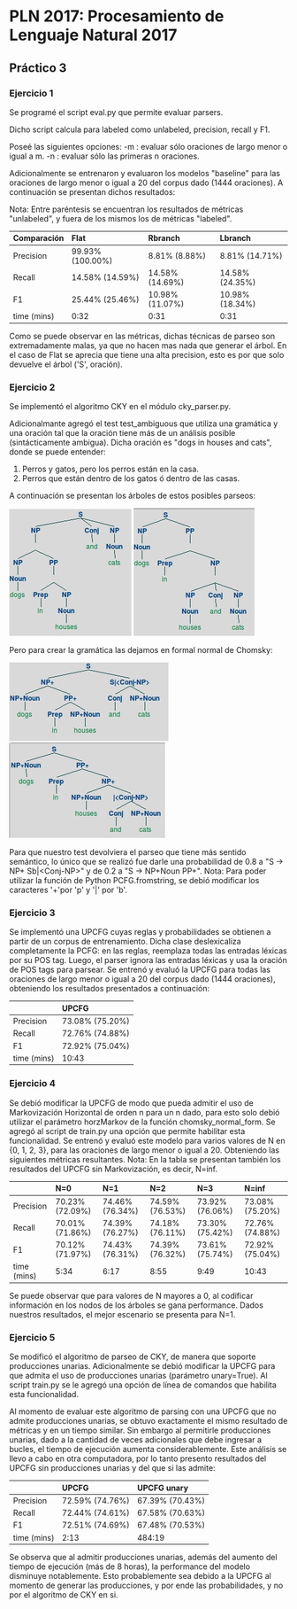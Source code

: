 # PLN 2017: Procesamiento de Lenguaje Natural 2017

## Práctico 3

### Ejercicio 1

Se programé el script eval.py que permite evaluar parsers.

Dicho script calcula para labeled como unlabeled, precision, recall y F1.

Poseé las siguientes opciones:
-m <m>: evaluar sólo oraciones de largo menor o igual a m.
-n <n>: evaluar sólo las primeras n oraciones.

Adicionalmente se entrenaron y evaluaron los modelos "baseline" para las oraciones de largo menor o igual a 20 del corpus dado (1444 oraciones).
A continuación se presentan dichos resultados:

Nota: Entre paréntesis se encuentran los resultados de métricas "unlabeled", y fuera de los mismos los de métricas "labeled".

| Comparación | Flat             | Rbranch         | Lbranch         |
| ----------- |:---------------- |:--------------- |:--------------- |
| Precision   | 99.93% (100.00%) |  8.81%  (8.88%) |  8.81% (14.71%) |
| Recall      | 14.58% (14.59%)  | 14.58% (14.69%) | 14.58% (24.35%) |
| F1          | 25.44% (25.46%)  | 10.98% (11.07%) | 10.98% (18.34%) |
| time (mins) |  0:32            |  0:31           |  0:31           |

Como se puede observar en las métricas, dichas técnicas de parseo son extremadamente malas, ya que no hacen mas nada que generar el árbol.
En el caso de Flat se aprecia que tiene una alta precision, esto es por que solo devuelve el árbol ('S', oración).

### Ejercicio 2

Se implementó el algoritmo CKY en el módulo cky_parser.py.

Adicionalmante agregó el test test_ambiguous que utiliza una gramática y una oración tal que la oración tiene más de un análisis posible (sintácticamente ambigua).
Dicha oración es "dogs in houses and cats", donde se puede entender:
1) Perros y gatos, pero los perros están en la casa.
2) Perros que están dentro de los gatos ó dentro de las casas.

A continuación se presentan los árboles de estos posibles parseos:

![1](https://github.com/jcrodriguez1989/PLN-2017/blob/practico3/parsing/pictures/t2.jpg)
![2](https://github.com/jcrodriguez1989/PLN-2017/blob/practico3/parsing/pictures/t1.jpg)

Pero para crear la gramática las dejamos en formal normal de Chomsky:

![1](https://github.com/jcrodriguez1989/PLN-2017/blob/practico3/parsing/pictures/t2_chomsky.jpg)
![2](https://github.com/jcrodriguez1989/PLN-2017/blob/practico3/parsing/pictures/t1_chomsky.jpg)

Para que nuestro test devolviera el parseo que tiene más sentido semántico, lo único que se realizó fue darle una probabilidad de 0.8 a "S -> NP+ Sb|\<Conj-NP>" y de 0.2 a "S -> NP+Noun PP+".
Nota: Para poder utilizar la función de Python PCFG.fromstring, se debió modificar los caracteres '+'por 'p' y '|' por 'b'.


### Ejercicio 3

Se implementó una UPCFG cuyas reglas y probabilidades se obtienen a partir de un corpus de entrenamiento.
Dicha clase deslexicaliza completamente la PCFG: en las reglas, reemplaza todas las entradas léxicas por su POS tag. Luego, el parser ignora las entradas léxicas y usa la oración de POS tags para parsear.
Se entrenó y evaluó la UPCFG para todas las oraciones de largo menor o igual a 20 del corpus dado (1444 oraciones), obteniendo los resultados presentados a continuación:

|             | UPCFG           |
| ----------- |:--------------- |
| Precision   | 73.08% (75.20%) |
| Recall      | 72.76% (74.88%) |
| F1          | 72.92% (75.04%) |
| time (mins) | 10:43           |

### Ejercicio 4

Se debió modificar la UPCFG de modo que pueda admitir el uso de Markovización Horizontal de orden n para un n dado, para esto solo debió utilizar el parámetro horzMarkov de la función chomsky_normal_form.
Se agregó al script de train.py una opción que permite habilitar esta funcionalidad.
Se entrenó y evaluó este modelo para varios valores de N en {0, 1, 2, 3}, para las oraciones de largo menor o igual a 20. Obteniendo las siguientes métricas resultantes.
Nota: En la tabla se presentan también los resultados del UPCFG sin Markovización, es decir, N=inf.

|             | N=0             | N=1             | N=2             | N=3             | N=inf           |
| ----------- |:--------------- |:--------------- |:--------------- |:--------------- |:--------------- |
| Precision   | 70.23% (72.09%) | 74.46% (76.34%) | 74.59% (76.53%) | 73.92% (76.06%) | 73.08% (75.20%) |
| Recall      | 70.01% (71.86%) | 74.39% (76.27%) | 74.18% (76.11%) | 73.30% (75.42%) | 72.76% (74.88%) |
| F1          | 70.12% (71.97%) | 74.43% (76.31%) | 74.39% (76.32%) | 73.61% (75.74%) | 72.92% (75.04%) |
| time (mins) |  5:34           |  6:17           |  8:55           |  9:49           | 10:43           |

Se puede observar que para valores de N mayores a 0, al codificar información en los nodos de los árboles se gana performance. Dados nuestros resultados, el mejor escenario se presenta para N=1.

### Ejercicio 5

Se modificó el algoritmo de parseo de CKY, de manera que soporte producciones unarias. 
Adicionalmente se debió modificar la UPCFG para que admita el uso de producciones unarias (parámetro unary=True).
Al script train.py se le agregó una opción de línea de comandos que habilita esta funcionalidad.

Al momento de evaluar este algoritmo de parsing con una UPCFG que no admite producciones unarias, se obtuvo exactamente el mismo resultado de métricas y en un tiempo similar.
Sin embargo al permitirle producciones unarias, dado a la cantidad de veces adicionales que debe ingresar a bucles, el tiempo de ejecución aumenta considerablemente.
Este análisis se llevo a cabo en otra computadora, por lo tanto presento resultados del UPCFG sin producciones unarias y del que si las admite:

|             | UPCFG           | UPCFG unary     |
| ----------- |:--------------- |:--------------- |
| Precision   | 72.59% (74.76%) | 67.39% (70.43%) |
| Recall      | 72.44% (74.61%) | 67.58% (70.63%) |
| F1          | 72.51% (74.69%) | 67.48% (70.53%) |
| time (mins) |  2:13           | 484:19          |

Se observa que al admitir producciones unarias, además del aumento del tiempo de ejecución (más de 8 horas), la performance del modelo disminuye notablemente. Esto probablemente sea debido a la UPCFG al momento de generar las producciones, y por ende las probabilidades, y no por el algoritmo de CKY en si.

